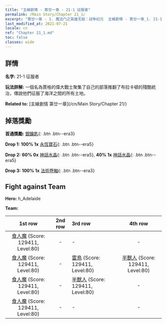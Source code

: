 ```yaml
---
title: "主線劇情 - 第廿一章 - 21-1 征服者"
permalink: /Main Story/Chapter 21_1/
excerpt: "第廿一章 - 1. 魔法门之英雄无敌：战争纪元  主線劇情 - 第廿一章_1. 21-1 征服者"
last_modified_at: 2021-07-21
locale: cn
ref: "Chapter 21_1.md"
toc: false
classes: wide
---
```


## 詳情

 **名字:** 21-1 征服者

 **玩法詳解:** 一個名為賈格的偉大戰士聚集了自己的部落推翻了布拉卡頓的殘酷統治，傳說他們征服了海洋之間的所有土地。

 **Related to:** [主線劇情 第廿一章](/cn/Main Story/Chapter 21/)

## 掉落獎勵

 **首通獎勵:** [銀鑰匙](/cn/Items/con_693/){: .btn .btn--era3}

 **Drop 1:** **100% 1x** [永恆寶石](/cn/Items/mat_72/){: .btn .btn--era5}

 **Drop 2:** **60% 0x** [神話水晶](/cn/Items/mat_66/){: .btn .btn--era5}, **40% 1x** [神話水晶](/cn/Items/mat_66/){: .btn .btn--era5}

 **Drop 3:** **100% 1x** [法術卷軸](/cn/Items/con_694/){: .btn .btn--era3}


## Fight against Team
 **Hero:** h_Adelaide

 **Team:**


  | 1st row | 2nd row | 3rd row | 4th row |
  |:----:|:----:|:----|:----:|
  | [食人魔](/cn/units/Ogre/) (Score: 129411, Level:80)  | - | - | - |
  | [食人魔](/cn/units/Ogre/) (Score: 129411, Level:80)  | - | [雷鳥](/cn/units/Roc/) (Score: 129411, Level:80)  | [半獸人](/cn/units/Orc/) (Score: 129411, Level:80)  |
  | [食人魔](/cn/units/Ogre/) (Score: 129411, Level:80)  | - | [半獸人](/cn/units/Orc/) (Score: 129411, Level:80)  | - |
  | [食人魔](/cn/units/Ogre/) (Score: 129411, Level:80)  | - | - | - |



